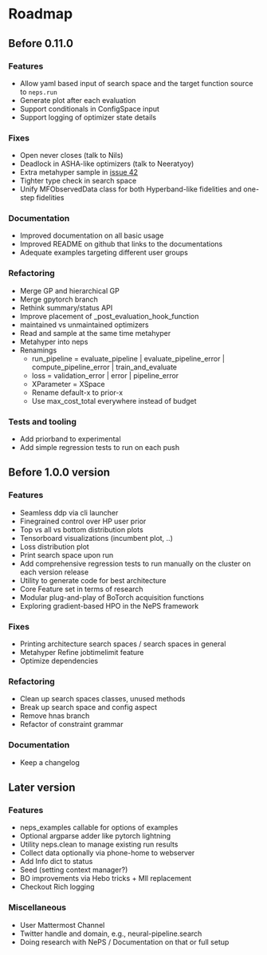 # Roadmap

## Before 0.11.0

### Features

- Allow yaml based input of search space and the target function source to `neps.run`
- Generate plot after each evaluation
- Support conditionals in ConfigSpace input
- Support logging of optimizer state details

### Fixes

- Open never closes (talk to Nils)
- Deadlock in ASHA-like optimizers (talk to Neeratyoy)
- Extra metahyper sample in [issue 42](https://github.com/automl/neps/issues/42)
- Tighter type check in search space
- Unify MFObservedData class for both Hyperband-like fidelities and one-step fidelities

### Documentation

- Improved documentation on all basic usage
- Improved README on github that links to the documentations
- Adequate examples targeting different user groups

### Refactoring

- Merge GP and hierarchical GP
- Merge gpytorch branch
- Rethink summary/status API
- Improve placement of \_post_evaluation_hook_function
- maintained vs unmaintained optimizers
- Read and sample at the same time metahyper
- Metahyper into neps
- Renamings
  - run_pipeline = evaluate_pipeline | evaluate_pipeline_error | compute_pipeline_error | train_and_evaluate
  - loss = validation_error | error | pipeline_error
  - XParameter = XSpace
  - Rename default-x to prior-x
  - Use max_cost_total everywhere instead of budget

### Tests and tooling

- Add priorband to experimental
- Add simple regression tests to run on each push

## Before 1.0.0 version

### Features

- Seamless ddp via cli launcher
- Finegrained control over HP user prior
- Top vs all vs bottom distribution plots
- Tensorboard visualizations (incumbent plot, ..)
- Loss distribution plot
- Print search space upon run
- Add comprehensive regression tests to run manually on the cluster on each version release
- Utility to generate code for best architecture
- Core Feature set in terms of research
- Modular plug-and-play of BoTorch acquisition functions
- Exploring gradient-based HPO in the NePS framework

### Fixes

- Printing architecture search spaces / search spaces in general
- Metahyper Refine jobtimelimit feature
- Optimize dependencies

### Refactoring

- Clean up search spaces classes, unused methods
- Break up search space and config aspect
- Remove hnas branch
- Refactor of constraint grammar

### Documentation

- Keep a changelog

## Later version

### Features

- neps_examples callable for options of examples
- Optional argparse adder like pytorch lightning
- Utility neps.clean to manage existing run results
- Collect data optionally via phone-home to webserver
- Add Info dict to status
- Seed (setting context manager?)
- BO improvements via Hebo tricks + Mll replacement
- Checkout Rich logging

### Miscellaneous

- User Mattermost Channel
- Twitter handle and domain, e.g., neural-pipeline.search
- Doing research with NePS / Documentation on that or full setup
